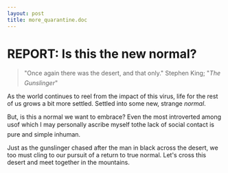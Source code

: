```yaml
---
layout: post
title: more_quarantine.doc
---
```


# REPORT: Is this the new normal?

> "Once again there was the desert, and that only."
> &#151;Stephen King; "_The Gunslinger_"

As the world continues to reel from the impact of this virus, life for the rest of us grows a bit more settled. Settled into some new, strange _normal_.

But, is this a normal we want to embrace? Even the most introverted among us&#151;of which I may personally ascribe myself to&#151;the lack of social contact is pure and simple inhuman.

Just as the gunslinger chased after the man in black across the desert, we too must cling to our pursuit of a return to true normal. Let's cross this desert and meet together in the mountains.
